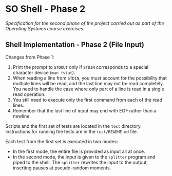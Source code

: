 # SO Shell - Phase 2

*Specification for the second phase of the project carried out as part of the Operating Systems course exercises.*

## Shell Implementation - Phase 2 (File Input)

Changes from Phase 1:

1. Print the prompt to `STDOUT` only if `STDIN` corresponds to a special character device (`man fstat`).
2. When reading a line from `STDIN`, you must account for the possibility that multiple lines will be read, and the last line may not be read completely. You need to handle the case where only part of a line is read in a single read operation.
3. You still need to execute only the first command from each of the read lines.
4. Remember that the last line of input may end with EOF rather than a newline.

Scripts and the first set of tests are located in the `test` directory. Instructions for running the tests are in the `test/README.md` file.

Each test from the first set is executed in two modes:
- In the first mode, the entire file is provided as input all at once.
- In the second mode, the input is given to the `splitter` program and piped to the shell. The `splitter` rewrites the input to the output, inserting pauses at pseudo-random moments.
